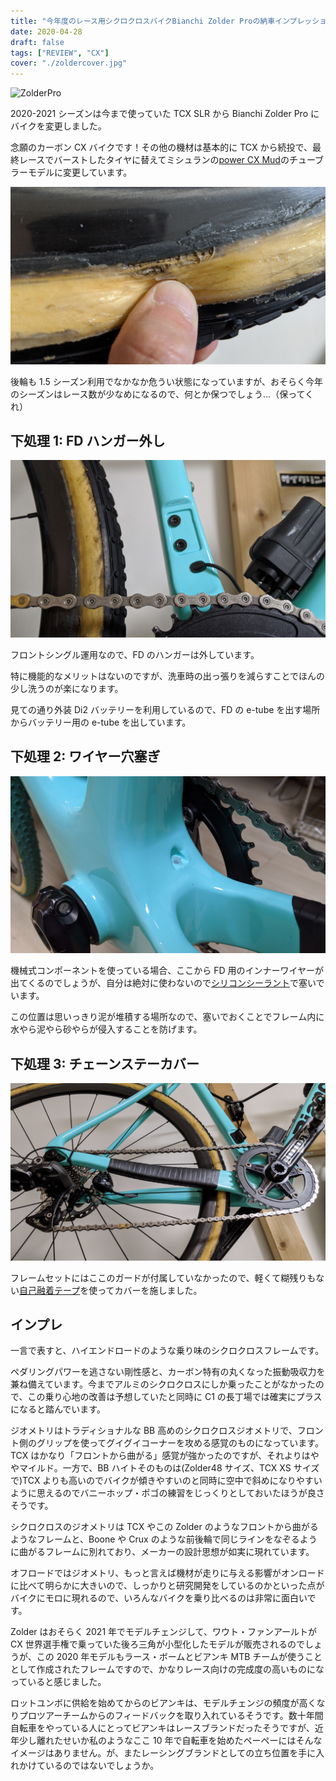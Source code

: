 ```yaml
---
title: "今年度のレース用シクロクロスバイクBianchi Zolder Proの納車インプレッション"
date: 2020-04-28
draft: false
tags: ["REVIEW", "CX"]
cover: "./zoldercover.jpg"
---
```


![ZolderPro](./zoldercover.jpg)

2020-2021 シーズンは今まで使っていた TCX SLR から Bianchi Zolder Pro にバイクを変更しました。

念願のカーボン CX バイクです！その他の機材は基本的に TCX から続投で、最終レースでバーストしたタイヤに替えてミシュランの[power CX Mud](https://amzn.to/35cWauv)のチューブラーモデルに変更しています。

![剥がれかけのタイヤ](./tyre_danger.jpg)

後輪も 1.5 シーズン利用でなかなか危うい状態になっていますが、おそらく今年のシーズンはレース数が少なめになるので、何とか保つでしょう…（保ってくれ）

## 下処理 1: FD ハンガー外し

![FDマウント外し](./fd_mount.jpg)

フロントシングル運用なので、FD のハンガーは外しています。

特に機能的なメリットはないのですが、洗車時の出っ張りを減らすことでほんの少し洗うのが楽になります。

見ての通り外装 Di2 バッテリーを利用しているので、FD の e-tube を出す場所からバッテリー用の e-tube を出しています。

## 下処理 2: ワイヤー穴塞ぎ

![シリコンシーラント](./hole_seal.jpg)

機械式コンポーネントを使っている場合、ここから FD 用のインナーワイヤーが出てくるのでしょうが、自分は絶対に使わないので[シリコンシーラント](https://amzn.to/3bMVoqF)で塞いでいます。

この位置は思いっきり泥が堆積する場所なので、塞いでおくことでフレーム内に水やら泥やら砂やらが侵入することを防げます。

## 下処理 3: チェーンステーカバー

![chainstaycover](./chainstaycover.jpg)

フレームセットにはここのガードが付属していなかったので、軽くて糊残りもない[自己融着テープ](https://amzn.to/3bMWVgi)を使ってカバーを施しました。

## インプレ

一言で表すと、ハイエンドロードのような乗り味のシクロクロスフレームです。

ペダリングパワーを逃さない剛性感と、カーボン特有の丸くなった振動吸収力を兼ね備えています。今までアルミのシクロクロスにしか乗ったことがなかったので、この乗り心地の改善は予想していたと同時に C1 の長丁場では確実にプラスになると踏んでいます。

ジオメトリはトラディショナルな BB 高めのシクロクロスジオメトリで、フロント側のグリップを使ってグイグイコーナーを攻める感覚のものになっています。TCX はかなり「フロントから曲がる」感覚が強かったのですが、それよりはややマイルド。一方で、BB ハイトそのものは(Zolder48 サイズ、TCX XS サイズで)TCX よりも高いのでバイクが傾きやすいのと同時に空中で斜めになりやすいように思えるのでバニーホップ・ポゴの練習をじっくりとしておいたほうが良さそうです。

シクロクロスのジオメトリは TCX やこの Zolder のようなフロントから曲がるようなフレームと、Boone や Crux のような前後輪で同じラインをなぞるように曲がるフレームに別れており、メーカーの設計思想が如実に現れています。

オフロードではジオメトリ、もっと言えば機材が走りに与える影響がオンロードに比べて明らかに大きいので、しっかりと研究開発をしているのかといった点がバイクにモロに現れるので、いろんなバイクを乗り比べるのは非常に面白いです。

Zolder はおそらく 2021 年でモデルチェンジして、ワウト・ファンアールトが CX 世界選手権で乗っていた後ろ三角が小型化したモデルが販売されるのでしょうが、この 2020 年モデルもラース・ボームとビアンキ MTB チームが使うこととして作成されたフレームですので、かなりレース向けの完成度の高いものになっていると感じました。

ロットユンボに供給を始めてからのビアンキは、モデルチェンジの頻度が高くなりプロツアーチームからのフィードバックを取り入れているそうです。数十年間自転車をやっている人にとってビアンキはレースブランドだったそうですが、近年少し離れたせいか私のようなここ 10 年で自転車を始めたペーペーにはそんなイメージはありません。が、またレーシングブランドとしての立ち位置を手に入れかけているのではないでしょうか。

<LinkBox isAmazonLink url="https://www.amazon.co.jp/dp/B07W8FZJW6/?tag=gensobunya-22" />

